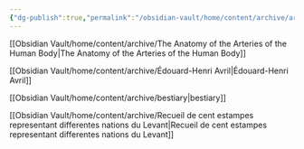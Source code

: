 ```yaml
---
{"dg-publish":true,"permalink":"/obsidian-vault/home/content/archive/archive/"}
---
```



[[Obsidian Vault/home/content/archive/The Anatomy of the Arteries of the Human Body\|The Anatomy of the Arteries of the Human Body]]

[[Obsidian Vault/home/content/archive/Édouard-Henri Avril\|Édouard-Henri Avril]]

[[Obsidian Vault/home/content/archive/bestiary\|bestiary]]

[[Obsidian Vault/home/content/archive/Recueil de cent estampes representant differentes nations du Levant\|Recueil de cent estampes representant differentes nations du Levant]]

